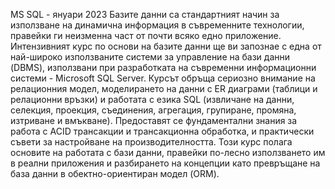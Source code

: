 MS SQL - януари 2023
Базите данни са стандартният начин за използване на динамична информация в съвременните технологии, правейки ги неизменна част от почти всяко едно приложение. Интензивният курс по основи на базите данни ще ви запознаe с една от най-широко използваните системи за управление на бази данни (DBMS), използвани при разработката на съвременни информационни системи - Microsoft SQL Server. Курсът обръща сериозно внимание на релационния модел, моделирането на данни с ER диаграми (таблици и релационни връзки) и работата с езика SQL (извличане на данни, селекция, проекция, съединения, агрегация, групиране, промяна, изтриване и вмъкване). Предоставят се фундаментални знания за работа с ACID трансакции и трансакционна обработка, и практически съвети за настройване на производителността. Този курс полага основите на работата с бази данни, правейки по-лесно използването им в реални приложения и разбирането на концепции като превръщане на база данни в обектно-ориентиран модел (ORM).

